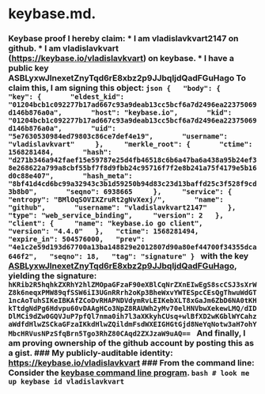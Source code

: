 # keybase.md.
### Keybase proof  I hereby claim:    * I am vladislavkvart2147 on github.   * I am vladislavkvart (https://keybase.io/vladislavkvart) on keybase.   * I have a public key ASBLyxwJInexetZnyTqd6rE8xbz2p9JJbqIjdQadFGuHago  To claim this, I am signing this object:  ```json {   "body": {     "key": {       "eldest_kid": "01204bcb1c092277b17ad667c93a9deab13cc5bcf6a7d2496ea22375069d146b876a0a",       "host": "keybase.io",       "kid": "01204bcb1c092277b17ad667c93a9deab13cc5bcf6a7d2496ea22375069d146b876a0a",       "uid": "5e7630530984ed79803c86ce7def4e19",       "username": "vladislavkvart"     },     "merkle_root": {       "ctime": 1568281484,       "hash": "d271b346a942faef15e59787e25d4fb46518c6b6a47ba6a438a95b24ef38e268622a799a8cbf55bf7f8d9fbb24c95716f7f2e8b241a75f4179e5b16d0c88e407",       "hash_meta": "8bf41d4cd6bc99a32943c3b1d59250b94d83c23d13baffd25c3f528f9cd3b8b0",       "seqno": 6938665     },     "service": {       "entropy": "BMlOqSOVIXZruRt2gNvXexj/",       "name": "github",       "username": "vladislavkvart2147"     },     "type": "web_service_binding",     "version": 2   },   "client": {     "name": "keybase.io go client",     "version": "4.4.0"   },   "ctime": 1568281494,   "expire_in": 504576000,   "prev": "4e1c2e59d193d67700a13ba148829e2012807d90a80ef44700f34355dca646f2",   "seqno": 18,   "tag": "signature" } ```  with the key [ASBLyxwJInexetZnyTqd6rE8xbz2p9JJbqIjdQadFGuHago](https://keybase.io/vladislavkvart), yielding the signature:  ``` hKRib2R5hqhkZXRhY2hlZMOpaGFzaF90eXBlCqNrZXnEIwEgS8scCSJ3sXrWZ8k6neqxPMW89qfSSW6iI3UGnRRrh2oKp3BheWxvYWTESpcCEsQgThwuWdGT1ncAoTuhSIKeIBKAfZCoDvRHAPNDVdymRvLEIKebXLT8xGaJm6ZbD6NA0tKHkTtdgNdPg6Hdvpu60vDAAgHCo3NpZ8RAUWh2yMv70elHNVbwXekewLMQ/dIDDlMCi9dZw0GQVJuP7pfQl7nma0ih7l3aXKkyhCUsq+wlBfXD2wKGblWYCahzaWdfdHlwZSCkaGFzaIKkdHlwZQildmFsdWXEIGHGtGjd8NeYqNotw3aH7ohYMbcHRVusNPzSfqBrn5Tgo3RhZ80CAqd2ZXJzaW9uAQ==  ```  And finally, I am proving ownership of the github account by posting this as a gist.  ### My publicly-auditable identity:  https://keybase.io/vladislavkvart  ### From the command line:  Consider the [keybase command line program](https://keybase.io/download).  ```bash # look me up keybase id vladislavkvart ```
